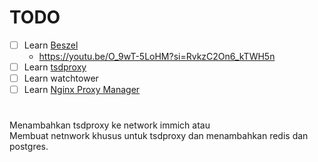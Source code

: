 # TODO
* [ ] Learn [Beszel](https://beszel.dev/)
  - https://youtu.be/O_9wT-5LoHM?si=RvkzC2On6_kTWH5n
* [ ] Learn [tsdproxy](https://github.com/almeidapaulopt/tsdproxy)
* [ ] Learn watchtower
* [ ] Learn [Nginx Proxy Manager](https://github.com/NginxProxyManager/nginx-proxy-manager)

#
Menambahkan tsdproxy ke network immich atau \
Membuat netnwork khusus untuk tsdproxy dan menambahkan redis dan postgres.